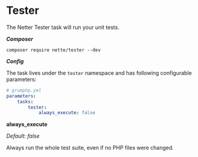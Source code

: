 # Tester

The Netter Tester task will run your unit tests.

***Composer***

```
composer require nette/tester --dev
```

***Config***

The task lives under the `tester` namespace and has following configurable parameters:

```yaml
# grumphp.yml
parameters:
    tasks:
        tester:
            always_execute: false
```

**always_execute**

*Default: false*

Always run the whole test suite, even if no PHP files were changed.

